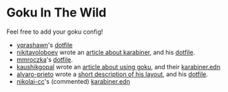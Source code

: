 # Goku In The Wild

Feel free to add your goku config!

- [yqrashawn](https://github.com/yqrashawn "yqrashawn")'s [dotfile](https://github.com/yqrashawn/yqdotfiles/blob/master/.config/karabiner.edn)
- [nikitavoloboev](https://github.com/nikitavoloboev "nikitavoloboev") wrote an [article about karabiner](https://medium.com/@nikitavoloboev/karabiner-god-mode-7407a5ddc8f6 "article about karabiner"), and his [dotfile](https://github.com/nikitavoloboev/dotfiles/blob/master/karabiner/karabiner.edn "dotfile").
- [mmroczka](https://github.com/mmroczka "mmroczka")'s [dotfile](https://github.com/mmroczka/.dotfiles/blob/master/karabiner/karabiner.edn).
- [kaushikgopal](https://jkl.gg/) wrote an [article about using goku](https://blog.jkl.gg/hacking-your-keyboard/), and their [karabiner.edn](https://gist.github.com/kaushikgopal/ff7a92bbc887e59699c804b59074a126)
- [alvaro-prieto](https://github.com/alvaro-prieto) wrote a [short description of his layout](https://github.com/alvaro-prieto/splitLayout), and his [dotfile](https://github.com/alvaro-prieto/splitLayout/blob/master/karabiner.edn). 
- [nikolai-cc](http://nikolai.cc)'s (commented) [karabiner.edn](https://gist.github.com/nikolai-cc/02f6b070972840323ae355ef847e91a6)
